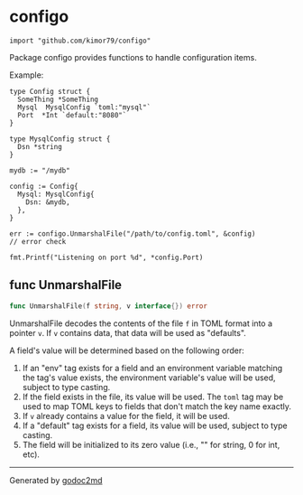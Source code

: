 
# configo
    import "github.com/kimor79/configo"

Package configo provides functions to handle configuration items.

Example:


	type Config struct {
	  SomeThing *SomeThing
	  Mysql  MysqlConfig `toml:"mysql"`
	  Port  *Int `default:"8080"`
	}
	
	type MysqlConfig struct {
	  Dsn *string
	}
	
	mydb := "/mydb"
	
	config := Config{
	  Mysql: MysqlConfig{
	    Dsn: &mydb,
	  },
	}
	
	err := configo.UnmarshalFile("/path/to/config.toml", &config)
	// error check
	
	fmt.Printf("Listening on port %d", *config.Port)






## func UnmarshalFile
``` go
func UnmarshalFile(f string, v interface{}) error
```
UnmarshalFile decodes the contents of the file `f` in TOML format into a pointer `v`. If `v` contains data, that data will be used as "defaults".

A field's value will be determined based on the following order:

1. If an "env" tag exists for a field and an environment variable matching the tag's value exists, the environment variable's value will be used, subject to type casting.
2. If the field exists in the file, its value will be used. The `toml` tag may be used to map TOML keys to fields that don't match the key name exactly.
3. If `v` already contains a value for the field, it will be used.
4. If a "default" tag exists for a field, its value will be used, subject to type casting.
5. The field will be initialized to its zero value (i.e., "" for string, 0 for int, etc).









- - -
Generated by [godoc2md](http://godoc.org/github.com/davecheney/godoc2md)